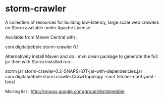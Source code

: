 storm-crawler
=============

A collection of resources for building low-latency, large scale web crawlers on Storm available under Apache License.

Available from Maven Central with : 

<dependency>
    <groupId>com.digitalpebble</groupId>
    <artifactId>storm-crawler</artifactId>
    <version>0.1</version>
</dependency>

Alternatively install Maven and do : mvn clean package to generate the full jar then with Storm installed run : 

storm jar storm-crawler-0.2-SNAPSHOT-jar-with-dependencies.jar com.digitalpebble.storm.crawler.CrawlTopology -conf fetcher-conf.yaml -local

Mailing list : http://groups.google.com/group/digitalpebble
